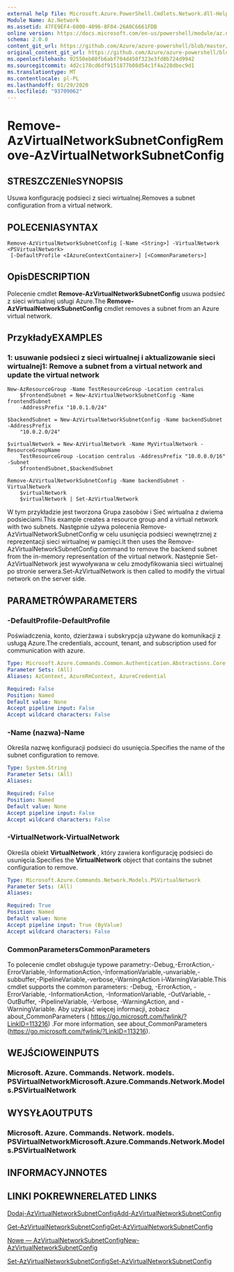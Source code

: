 ```yaml
---
external help file: Microsoft.Azure.PowerShell.Cmdlets.Network.dll-Help.xml
Module Name: Az.Network
ms.assetid: 47FE9EF4-6000-4096-8F04-26A0C6661FDB
online version: https://docs.microsoft.com/en-us/powershell/module/az.network/remove-azvirtualnetworksubnetconfig
schema: 2.0.0
content_git_url: https://github.com/Azure/azure-powershell/blob/master/src/Network/Network/help/Remove-AzVirtualNetworkSubnetConfig.md
original_content_git_url: https://github.com/Azure/azure-powershell/blob/master/src/Network/Network/help/Remove-AzVirtualNetworkSubnetConfig.md
ms.openlocfilehash: 92550eb08fb6abf704d450f323e3fd0b724d9942
ms.sourcegitcommit: 4d2c178cd6df9151877b08d54c1f4a228dbec9d1
ms.translationtype: MT
ms.contentlocale: pl-PL
ms.lasthandoff: 01/29/2020
ms.locfileid: "93709062"
---
```

# <span data-ttu-id="579ea-101">Remove-AzVirtualNetworkSubnetConfig</span><span class="sxs-lookup"><span data-stu-id="579ea-101">Remove-AzVirtualNetworkSubnetConfig</span></span>

## <span data-ttu-id="579ea-102">STRESZCZENIe</span><span class="sxs-lookup"><span data-stu-id="579ea-102">SYNOPSIS</span></span>
<span data-ttu-id="579ea-103">Usuwa konfigurację podsieci z sieci wirtualnej.</span><span class="sxs-lookup"><span data-stu-id="579ea-103">Removes a subnet configuration from a virtual network.</span></span>

## <span data-ttu-id="579ea-104">POLECENIA</span><span class="sxs-lookup"><span data-stu-id="579ea-104">SYNTAX</span></span>

```
Remove-AzVirtualNetworkSubnetConfig [-Name <String>] -VirtualNetwork <PSVirtualNetwork>
 [-DefaultProfile <IAzureContextContainer>] [<CommonParameters>]
```

## <span data-ttu-id="579ea-105">Opis</span><span class="sxs-lookup"><span data-stu-id="579ea-105">DESCRIPTION</span></span>
<span data-ttu-id="579ea-106">Polecenie cmdlet **Remove-AzVirtualNetworkSubnetConfig** usuwa podsieć z sieci wirtualnej usługi Azure.</span><span class="sxs-lookup"><span data-stu-id="579ea-106">The **Remove-AzVirtualNetworkSubnetConfig** cmdlet removes a subnet from an Azure virtual network.</span></span>

## <span data-ttu-id="579ea-107">Przykłady</span><span class="sxs-lookup"><span data-stu-id="579ea-107">EXAMPLES</span></span>

### <span data-ttu-id="579ea-108">1: usuwanie podsieci z sieci wirtualnej i aktualizowanie sieci wirtualnej</span><span class="sxs-lookup"><span data-stu-id="579ea-108">1: Remove a subnet from a virtual network and update the virtual network</span></span>
```
New-AzResourceGroup -Name TestResourceGroup -Location centralus
    $frontendSubnet = New-AzVirtualNetworkSubnetConfig -Name frontendSubnet 
    -AddressPrefix "10.0.1.0/24"

$backendSubnet = New-AzVirtualNetworkSubnetConfig -Name backendSubnet -AddressPrefix 
    "10.0.2.0/24"

$virtualNetwork = New-AzVirtualNetwork -Name MyVirtualNetwork -ResourceGroupName 
    TestResourceGroup -Location centralus -AddressPrefix "10.0.0.0/16" -Subnet 
    $frontendSubnet,$backendSubnet

Remove-AzVirtualNetworkSubnetConfig -Name backendSubnet -VirtualNetwork 
    $virtualNetwork
    $virtualNetwork | Set-AzVirtualNetwork
```

<span data-ttu-id="579ea-109">W tym przykładzie jest tworzona Grupa zasobów i Sieć wirtualna z dwiema podsieciami.</span><span class="sxs-lookup"><span data-stu-id="579ea-109">This example creates a resource group and a virtual network with two subnets.</span></span> <span data-ttu-id="579ea-110">Następnie używa polecenia Remove-AzVirtualNetworkSubnetConfig w celu usunięcia podsieci wewnętrznej z reprezentacji sieci wirtualnej w pamięci.</span><span class="sxs-lookup"><span data-stu-id="579ea-110">It then uses the Remove-AzVirtualNetworkSubnetConfig command to remove the backend subnet from the in-memory representation of the virtual network.</span></span> <span data-ttu-id="579ea-111">Następnie Set-AzVirtualNetwork jest wywoływana w celu zmodyfikowania sieci wirtualnej po stronie serwera.</span><span class="sxs-lookup"><span data-stu-id="579ea-111">Set-AzVirtualNetwork is then called to modify the virtual network on the server side.</span></span>

## <span data-ttu-id="579ea-112">PARAMETRÓW</span><span class="sxs-lookup"><span data-stu-id="579ea-112">PARAMETERS</span></span>

### <span data-ttu-id="579ea-113">-DefaultProfile</span><span class="sxs-lookup"><span data-stu-id="579ea-113">-DefaultProfile</span></span>
<span data-ttu-id="579ea-114">Poświadczenia, konto, dzierżawa i subskrypcja używane do komunikacji z usługą Azure.</span><span class="sxs-lookup"><span data-stu-id="579ea-114">The credentials, account, tenant, and subscription used for communication with azure.</span></span>

```yaml
Type: Microsoft.Azure.Commands.Common.Authentication.Abstractions.Core.IAzureContextContainer
Parameter Sets: (All)
Aliases: AzContext, AzureRmContext, AzureCredential

Required: False
Position: Named
Default value: None
Accept pipeline input: False
Accept wildcard characters: False
```

### <span data-ttu-id="579ea-115">-Name (nazwa)</span><span class="sxs-lookup"><span data-stu-id="579ea-115">-Name</span></span>
<span data-ttu-id="579ea-116">Określa nazwę konfiguracji podsieci do usunięcia.</span><span class="sxs-lookup"><span data-stu-id="579ea-116">Specifies the name of the subnet configuration to remove.</span></span>

```yaml
Type: System.String
Parameter Sets: (All)
Aliases:

Required: False
Position: Named
Default value: None
Accept pipeline input: False
Accept wildcard characters: False
```

### <span data-ttu-id="579ea-117">-VirtualNetwork</span><span class="sxs-lookup"><span data-stu-id="579ea-117">-VirtualNetwork</span></span>
<span data-ttu-id="579ea-118">Określa obiekt **VirtualNetwork** , który zawiera konfigurację podsieci do usunięcia.</span><span class="sxs-lookup"><span data-stu-id="579ea-118">Specifies the **VirtualNetwork** object that contains the subnet configuration to remove.</span></span>

```yaml
Type: Microsoft.Azure.Commands.Network.Models.PSVirtualNetwork
Parameter Sets: (All)
Aliases:

Required: True
Position: Named
Default value: None
Accept pipeline input: True (ByValue)
Accept wildcard characters: False
```

### <span data-ttu-id="579ea-119">CommonParameters</span><span class="sxs-lookup"><span data-stu-id="579ea-119">CommonParameters</span></span>
<span data-ttu-id="579ea-120">To polecenie cmdlet obsługuje typowe parametry:-Debug,-ErrorAction,-ErrorVariable,-InformationAction,-InformationVariable,-unvariable,-subbuffer,-PipelineVariable,-verbose,-WarningAction i-WarningVariable.</span><span class="sxs-lookup"><span data-stu-id="579ea-120">This cmdlet supports the common parameters: -Debug, -ErrorAction, -ErrorVariable, -InformationAction, -InformationVariable, -OutVariable, -OutBuffer, -PipelineVariable, -Verbose, -WarningAction, and -WarningVariable.</span></span> <span data-ttu-id="579ea-121">Aby uzyskać więcej informacji, zobacz about_CommonParameters ( https://go.microsoft.com/fwlink/?LinkID=113216) .</span><span class="sxs-lookup"><span data-stu-id="579ea-121">For more information, see about_CommonParameters (https://go.microsoft.com/fwlink/?LinkID=113216).</span></span>

## <span data-ttu-id="579ea-122">WEJŚCIOWE</span><span class="sxs-lookup"><span data-stu-id="579ea-122">INPUTS</span></span>

### <span data-ttu-id="579ea-123">Microsoft. Azure. Commands. Network. models. PSVirtualNetwork</span><span class="sxs-lookup"><span data-stu-id="579ea-123">Microsoft.Azure.Commands.Network.Models.PSVirtualNetwork</span></span>

## <span data-ttu-id="579ea-124">WYSYŁA</span><span class="sxs-lookup"><span data-stu-id="579ea-124">OUTPUTS</span></span>

### <span data-ttu-id="579ea-125">Microsoft. Azure. Commands. Network. models. PSVirtualNetwork</span><span class="sxs-lookup"><span data-stu-id="579ea-125">Microsoft.Azure.Commands.Network.Models.PSVirtualNetwork</span></span>

## <span data-ttu-id="579ea-126">INFORMACYJN</span><span class="sxs-lookup"><span data-stu-id="579ea-126">NOTES</span></span>

## <span data-ttu-id="579ea-127">LINKI POKREWNE</span><span class="sxs-lookup"><span data-stu-id="579ea-127">RELATED LINKS</span></span>

[<span data-ttu-id="579ea-128">Dodaj-AzVirtualNetworkSubnetConfig</span><span class="sxs-lookup"><span data-stu-id="579ea-128">Add-AzVirtualNetworkSubnetConfig</span></span>](./Add-AzVirtualNetworkSubnetConfig.md)

[<span data-ttu-id="579ea-129">Get-AzVirtualNetworkSubnetConfig</span><span class="sxs-lookup"><span data-stu-id="579ea-129">Get-AzVirtualNetworkSubnetConfig</span></span>](./Get-AzVirtualNetworkSubnetConfig.md)

[<span data-ttu-id="579ea-130">Nowe — AzVirtualNetworkSubnetConfig</span><span class="sxs-lookup"><span data-stu-id="579ea-130">New-AzVirtualNetworkSubnetConfig</span></span>](./New-AzVirtualNetworkSubnetConfig.md)

[<span data-ttu-id="579ea-131">Set-AzVirtualNetworkSubnetConfig</span><span class="sxs-lookup"><span data-stu-id="579ea-131">Set-AzVirtualNetworkSubnetConfig</span></span>](./Set-AzVirtualNetworkSubnetConfig.md)


